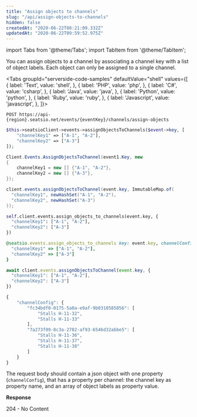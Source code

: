 ```yaml
---
title: "Assign objects to channels"
slug: "/api/assign-objects-to-channels"
hidden: false
createdAt: "2020-06-22T08:21:09.332Z"
updatedAt: "2020-06-22T09:59:52.975Z"
---
```


import Tabs from '@theme/Tabs';
import TabItem from '@theme/TabItem';

You can assign objects to a channel by associating a channel key with a list of object labels. 
Each object can only be assigned to a single channel. 



<Tabs 
  groupId="serverside-code-samples"
  defaultValue="shell"
  values={[
{ label: 'Text', value: 'shell', },
{ label: 'PHP', value: 'php', },
{ label: 'C#', value: 'csharp', },
{ label: 'Java', value: 'java', },
{ label: 'Python', value: 'python', },
{ label: 'Ruby', value: 'ruby', },
{ label: 'Javascript', value: 'javascript', },
]}>
<TabItem value='shell'>

```shell
POST https://api-{region}.seatsio.net/events/{eventKey}/channels/assign-objects
```

</TabItem>
<TabItem value='php'>

```php
$this->seatsioClient->events->assignObjectsToChannels($event->key, [
	"channelKey1" => ["A-1", "A-2"],
	"channelKey2" => ["A-3"]
]);
```

</TabItem>
<TabItem value='csharp'>

```csharp
Client.Events.AssignObjectsToChannel(event1.Key, new
{
	channelKey1 = new [] {"A-1", "A-2"},
	channelKey2 = new [] {"A-3"},
});

```

</TabItem>
<TabItem value='java'>

```java
client.events.assignObjectsToChannel(event.key, ImmutableMap.of(
  "channelKey1", newHashSet("A-1", "A-2"),
  "channelKey2", newHashSet("A-3")
));
```

</TabItem>
<TabItem value='python'>

```python
self.client.events.assign_objects_to_channels(event.key, {
  "channelKey1": ["A-1", "A-2"],
  "channelKey2": ["A-3"]
})
```

</TabItem>
<TabItem value='ruby'>

```ruby
@seatsio.events.assign_objects_to_channels key: event.key, channelConfig: {
  "channelKey1" => ["A-1", "A-2"],
  "channelKey2" => ["A-3"]
}
```

</TabItem>
<TabItem value='javascript'>

```javascript
await client.events.assignObjectsToChannel(event.key, {
  "channelKey1": ["A-1", "A-2"],
  "channelKey2": ["A-3"]
})
```

</TabItem>
</Tabs>





```javascript
{
    "channelConfig": {
        "fc34bdf0-0175-5a0a-e9af-9b0310585056": [
            "Stalls H-11-32",
            "Stalls H-11-33"
        ],
        "7a273f09-8c3a-2782-af93-6546d32abbe5": [
            "Stalls H-11-36",
            "Stalls H-11-37",
            "Stalls H-11-38"
        ]
    }
}
```

The request body should contain a json object with one property (`channelConfig`), that has a property per channel: the channel key as property name, and an array of object labels as property value.

**Response**

204 - No Content
